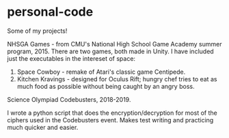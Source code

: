 # personal-code
Some of my projects!

NHSGA Games - from CMU's National High School Game Academy summer program, 2015.
There are two games, both made in Unity. I have included just the executables in the intereset of space:
1. Space Cowboy - remake of Atari's classic game Centipede.
2. Kitchen Kravings - designed for Oculus Rift; hungry chef tries to eat as much food as possible without being caught by an angry boss.

Science Olympiad Codebusters, 2018-2019.

I wrote a python script that does the encryption/decryption for most of the ciphers used in the Codebusters event.
Makes test writing and practicing much quicker and easier.
